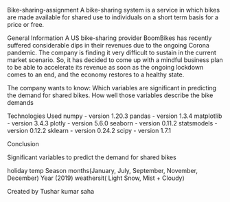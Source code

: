 Bike-sharing-assignment
A bike-sharing system is a service in which bikes are made available for shared use to individuals on a short term basis for a price or free. 

General Information
A US bike-sharing provider BoomBikes has recently suffered considerable dips in their revenues due to the ongoing Corona pandemic. The company is finding it very difficult to sustain in the current market scenario. So, it has decided to come up with a mindful business plan to be able to accelerate its revenue as soon as the ongoing lockdown comes to an end, and the economy restores to a healthy state.

The company wants to know:
Which variables are significant in predicting the demand for shared bikes.
How well those variables describe the bike demands

Technologies Used
numpy - version 1.20.3
pandas - version 1.3.4
matplotlib - version 3.4.3
plotly - version 5.6.0
seaborn - version 0.11.2
statsmodels - version 0.12.2
sklearn - version 0.24.2
scipy - version 1.7.1


Conclusion

Significant variables to predict the demand for shared bikes

holiday
temp
Season
months(January, July, September, November, December)
Year (2019)
weathersit( Light Snow, Mist + Cloudy)


Created by Tushar kumar saha